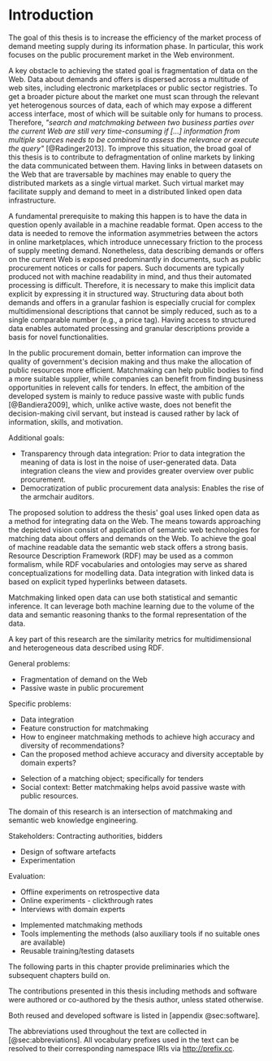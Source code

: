 # Introduction

<!-- What is the problem? -->

<!-- Goal: efficiency -->

The goal of this thesis is to increase the efficiency of the market process of demand meeting supply during its information phase.
In particular, this work focuses on the public procurement market in the Web environment. 

A key obstacle to achieving the stated goal is fragmentation of data on the Web.
Data about demands and offers is dispersed across a multitude of web sites, including electronic marketplaces or public sector registries. 
To get a broader picture about the market one must scan through the relevant yet heterogenous sources of data, each of which may expose a different access interface, most of which will be suitable only for humans to process.
Therefore, *"search and matchmaking between two business parties over the current Web are still very time-consuming if [...] information from multiple sources needs to be combined to assess the relevance or execute the query"* [@Radinger2013].
To improve this situation, the broad goal of this thesis is to contribute to defragmentation of online markets by linking the data communicated between them.
Having links in between datasets on the Web that are traversable by machines may enable to query the distributed markets as a single virtual market.
Such virtual market may facilitate supply and demand to meet in a distributed linked open data infrastructure.

A fundamental prerequisite to making this happen is to have the data in question openly available in a machine readable format.
Open access to the data is needed to remove the information asymmetries between the actors in online marketplaces, which introduce unnecessary friction to the process of supply meeting demand.
Nonetheless, data describing demands or offers on the current Web is exposed predominantly in documents, such as public procurement notices or calls for papers.
Such documents are typically produced not with machine readability in mind, and thus their automated processing is difficult.
Therefore, it is necessary to make this implicit data explicit by expressing it in structured way.
Structuring data about both demands and offers in a granular fashion is especially crucial for complex multidimensional descriptions that cannot be simply reduced, such as to a single comparable number (e.g., a price tag).
Having access to structured data enables automated processing and granular descriptions provide a basis for novel functionalities.

In the public procurement domain, better information can improve the quality of government's decision making and thus make the allocation of public resources more efficient.
Matchmaking can help public bodies to find a more suitable supplier, while companies can benefit from finding business opportunities in relevent calls for tenders.
In effect, the ambition of the developed system is mainly to reduce passive waste with public funds [@Bandiera2009], which, unlike active waste, does not benefit the decision-making civil servant, but instead is caused rather by lack of information, skills, and motivation.

Additional goals:

* Transparency through data integration: Prior to data integration the meaning of data is lost in the noise of user-generated data. Data integration cleans the view and provides greater overview over public procurement.
* Democratization of public procurement data analysis: Enables the rise of the armchair auditors.

The proposed solution to address the thesis' goal uses linked open data as a method for integrating data on the Web.
The means towards approaching the depicted vision consist of application of semantic web technologies for matching data about offers and demands on the Web.
To achieve the goal of machine readable data the semantic web stack offers a strong basis.
Resource Description Framework (RDF) may be used as a common formalism, while RDF vocabularies and ontologies may serve as shared conceptualizations for modelling data.
Data integration with linked data is based on explicit typed hyperlinks between datasets.

Matchmaking linked open data can use both statistical and semantic inference.
It can leverage both machine learning due to the volume of the data and semantic reasoning thanks to the formal representation of the data.

A key part of this research are the similarity metrics for multidimensional and heterogeneous data described using RDF.

<!-- Problem statement -->

General problems:

* Fragmentation of demand on the Web
* Passive waste in public procurement 

Specific problems:

* Data integration
* Feature construction for matchmaking
* How to engineer matchmaking methods to achieve high accuracy and diversity of recommendations?
* Can the proposed method achieve accuracy and diversity acceptable by domain experts?

<!-- Problem context -->

* Selection of a matching object; specifically for tenders
* Social context: Better matchmaking helps avoid passive waste with public resources.

<!-- Research domain -->

The domain of this research is an intersection of matchmaking and semantic web knowledge engineering.

Stakeholders: Contracting authorities, bidders

<!-- Research goals -->

<!-- Scientific methods -->

* Design of software artefacts
* Experimentation

Evaluation:

* Offline experiments on retrospective data
* Online experiments - clickthrough rates
* Interviews with domain experts

<!-- Contributions -->

* Implemented matchmaking methods
* Tools implementing the methods (also auxiliary tools if no suitable ones are available)
* Reusable training/testing datasets

<!-- How do the chapters depend on each other? -->

<!--
As a use case, the challenge is to select, combine, and apply state-of-the-art techniques to a real-world scenario.
-->

<!--
## Core hypotheses
FIXME Feedback: De-emphasize hypotheses.

* Additional features obtained from linked open data can improve matchmaking.
* Matchmaking methods that are able to leverage textual data effectively surpass the methods that cannot.
  * Feedback: Too vague.
* Improving data quality has an larger impact on matchmaking than the sophistication of matchmaking algorithms.
* Combination of semantic and statistical features of data has a synergic effect that can produce better matchmaking results than when only semantic or statistical features are used.
-->

The following parts in this chapter provide preliminaries which the subsequent chapters build on.

The contributions presented in this thesis including methods and software were authored or co-authored by the thesis author, unless stated otherwise.

Both reused and developed software is listed in [appendix @sec:software].

<!-- General note at the end of the introduction chapter -->

The abbreviations used throughout the text are collected in [@sec:abbreviations].
All vocabulary prefixes used in the text can be resolved to their corresponding namespace IRIs via <http://prefix.cc>.
